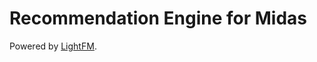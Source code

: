 # Recommendation Engine for Midas

Powered by [LightFM](https://making.lyst.com/lightfm/docs/home.html).
